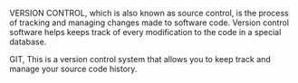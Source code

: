 VERSION CONTROL, which is also known as source control, is the process of tracking and managing changes made to software code.  Version control software helps keeps track of every modification to the code in a special database.

GIT, This is a version control system that allows you to keep track and manage your source code history. 